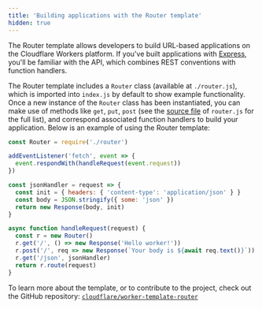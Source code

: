 ```yaml
---
title: 'Building applications with the Router template'
hidden: true
---
```


The Router template allows developers to build URL-based applications on the Cloudflare Workers platform. If you've built applications with [Express](https://expressjs.com/), you'll be familiar with the API, which combines REST conventions with function handlers.

The Router template includes a `Router` class (available at `./router.js`), which is imported into `index.js` by default to show example functionality. Once a new instance of the `Router` class has been instantiated, you can make use of methods like `get`, `put`, `post` (see the [source file](https://github.com/cloudflare/worker-template-router/blob/master/router.js) of `router.js` for the full list), and correspond associated function handlers to build your application. Below is an example of using the Router template:

```js
const Router = require('./router')

addEventListener('fetch', event => {
  event.respondWith(handleRequest(event.request))
})

const jsonHandler = request => {
  const init = { headers: { 'content-type': 'application/json' } }
  const body = JSON.stringify({ some: 'json' })
  return new Response(body, init)
}

async function handleRequest(request) {
  const r = new Router()
  r.get('/', () => new Response('Hello worker!'))
  r.post('/', req => new Response(`Your body is ${await req.text()}`))
  r.get('/json', jsonHandler)
  return r.route(request)
}
```

To learn more about the template, or to contribute to the project, check out the GitHub repository: [`cloudflare/worker-template-router`](https://github.com/cloudflare/worker-template-router)